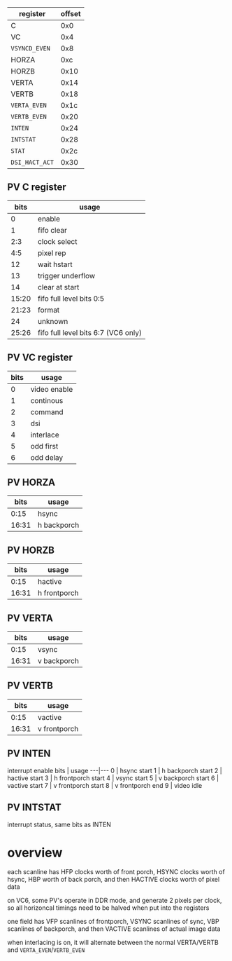 register  | offset
--- | ---
C         | 0x0
VC        | 0x4
`VSYNCD_EVEN` | 0x8
HORZA     | 0xc
HORZB     | 0x10
VERTA     | 0x14
VERTB     | 0x18
`VERTA_EVEN` | 0x1c
`VERTB_EVEN` | 0x20
`INTEN`   | 0x24
`INTSTAT` | 0x28
`STAT`    | 0x2c
`DSI_HACT_ACT` | 0x30

## PV C register
bits | usage
-----|-----
0    | enable
1    | fifo clear
2:3  | clock select
4:5  | pixel rep
12   | wait hstart
13   | trigger underflow
14   | clear at start
15:20| fifo full level bits 0:5
21:23| format
24   | unknown
25:26| fifo full level bits 6:7 (VC6 only)

## PV VC register
bits | usage
---|---
0  | video enable
1  | continous
2  | command
3  | dsi
4  | interlace
5  | odd first
6  | odd delay

## PV HORZA
bits | usage
---|---
0:15 | hsync
16:31 | h backporch

## PV HORZB
bits | usage
---|---
0:15 | hactive
16:31 | h frontporch

## PV VERTA
bits | usage
---|---
0:15 | vsync
16:31 | v backporch

## PV VERTB
bits | usage
---|---
0:15 | vactive
16:31 | v frontporch

## PV INTEN
interrupt enable
bits | usage
---|---
0 | hsync start
1 | h backporch start
2 | hactive start
3 | h frontporch start
4 | vsync start
5 | v backporch start
6 | vactive start
7 | v frontporch start
8 | v frontporch end
9 | video idle
## PV INTSTAT
interrupt status, same bits as INTEN

# overview

each scanline has HFP clocks worth of front porch, HSYNC clocks worth of hsync, HBP worth of back porch, and then HACTIVE clocks worth of pixel data

on VC6, some PV's operate in DDR mode, and generate 2 pixels per clock, so all horizoncal timings need to be halved when put into the registers

one field has VFP scanlines of frontporch, VSYNC scanlines of sync, VBP scanlines of backporch, and then VACTIVE scanlines of actual image data

when interlacing is on, it will alternate between the normal VERTA/VERTB and `VERTA_EVEN`/`VERTB_EVEN`
